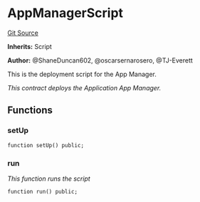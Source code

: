 # AppManagerScript
[Git Source](https://github.com/thrackle-io/rules-protocol/blob/108c58e2bb8e5c2e5062cebb48a41dcaadcbfcd8/src/example/script/AppManager.s.sol)

**Inherits:**
Script

**Author:**
@ShaneDuncan602, @oscarsernarosero, @TJ-Everett

This is the deployment script for the App Manager.

*This contract deploys the Application App Manager.*


## Functions
### setUp


```solidity
function setUp() public;
```

### run

*This function runs the script*


```solidity
function run() public;
```

